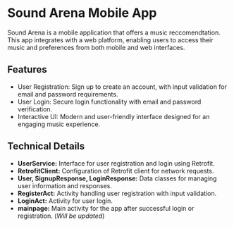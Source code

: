 
# Sound Arena Mobile App

Sound Arena is a mobile application that offers a music reccomendtation. This app integrates with a web platform, enabling users to access their music and preferences from both mobile and web interfaces.

## Features

- User Registration: Sign up to create an account, with input validation for email and password requirements.
- User Login: Secure login functionality with email and password verification.
- Interactive UI: Modern and user-friendly interface designed for an engaging music experience.

## Technical Details

- **UserService:** Interface for user registration and login using Retrofit.
- **RetrofitClient:** Configuration of Retrofit client for network requests.
- **User, SignupResponse, LoginResponse:** Data classes for managing user information and responses.
- **RegisterAct:** Activity handling user registration with input validation.
- **LoginAct:** Activity for user login.
- **mainpage:** Main activity for the app after successful login or registration. (*Will be updated*)
